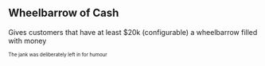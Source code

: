 ## Wheelbarrow of Cash
Gives customers that have at least $20k (configurable) a wheelbarrow filled with money

<sub><sup>The jank was deliberately left in for humour</sup></sub>
